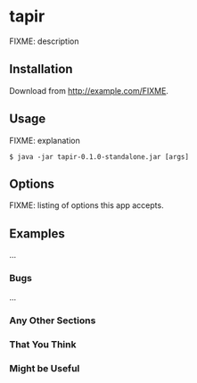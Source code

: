 # tapir

FIXME: description

## Installation

Download from http://example.com/FIXME.

## Usage

FIXME: explanation

    $ java -jar tapir-0.1.0-standalone.jar [args]

## Options

FIXME: listing of options this app accepts.

## Examples

...

### Bugs

...

### Any Other Sections
### That You Think
### Might be Useful

